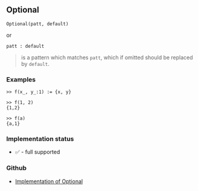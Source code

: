 ## Optional

```
Optional(patt, default)
```

or

```
patt : default
```

> is a pattern which matches `patt`, which if omitted should be replaced by `default`.
	 
### Examples

```
>> f(x_, y_:1) := {x, y}

>> f(1, 2)
{1,2}

>> f(a)
{a,1}
```

### Implementation status

* &#x2705; - full supported

### Github

* [Implementation of Optional](https://github.com/axkr/symja_android_library/blob/master/symja_android_library/matheclipse-core/src/main/java/org/matheclipse/core/builtin/PatternMatching.java#L1134) 
